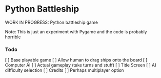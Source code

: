 # Python Battleship

WORK IN PROGRESS: Python battleship game

Note: This is just an experiment with Pygame and the code is probably horrible

### Todo
[ ] Base playable game
    [ ] Allow human to drag ships onto the board
    [ ] Computer AI
    [ ] Actual gameplay (take turns and stuff)
[ ] Title Screen
    [ ] AI difficulty selection
    [ ] Credits
    [ ] Perhaps multiplayer option
